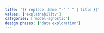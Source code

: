 ```yaml
---
title: '{{ replace .Name "-" " " | title }}'
values: ['explainability']
categories: ['model-agnostic']
design phases: ['data exploration']
---
```


